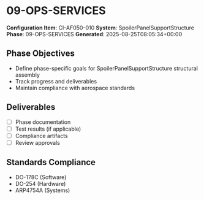 # 09-OPS-SERVICES

**Configuration Item**: CI-AF050-010
**System**: SpoilerPanelSupportStructure
**Phase**: 09-OPS-SERVICES
**Generated**: 2025-08-25T08:05:34+00:00

## Phase Objectives
- Define phase-specific goals for SpoilerPanelSupportStructure structural assembly
- Track progress and deliverables
- Maintain compliance with aerospace standards

## Deliverables
- [ ] Phase documentation
- [ ] Test results (if applicable)
- [ ] Compliance artifacts
- [ ] Review approvals

## Standards Compliance
- DO-178C (Software)
- DO-254 (Hardware)
- ARP4754A (Systems)


